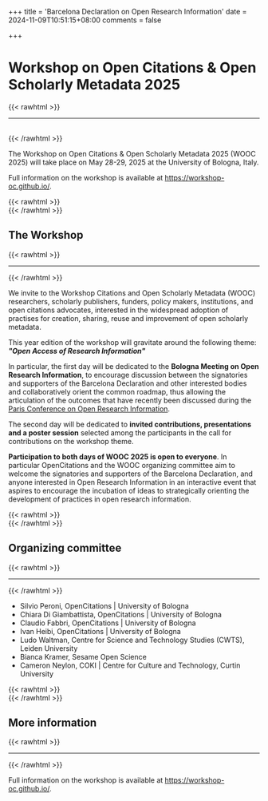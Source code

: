 +++
title = 'Barcelona Declaration on Open Research Information'
date = 2024-11-09T10:51:15+08:00
comments = false

+++

# Workshop on Open Citations & Open Scholarly Metadata 2025
{{< rawhtml >}}
<hr class="small">
</br>
{{< /rawhtml >}}

The Workshop on Open Citations & Open Scholarly Metadata 2025 (WOOC 2025) will take place on May 28-29, 2025 at the University of Bologna, Italy.

Full information on the workshop is available at https://workshop-oc.github.io/.


{{< rawhtml >}}
</br>
{{< /rawhtml >}}
## The Workshop
{{< rawhtml >}}
<hr class="small">
{{< /rawhtml >}}

We invite to the Workshop Citations and Open Scholarly Metadata (WOOC) researchers, scholarly publishers, funders, policy makers, institutions, and open citations advocates, interested in the widespread adoption of practises for creation, sharing, reuse and improvement of open scholarly metadata.

This year edition of the workshop will gravitate around the following theme:  
***"Open Access of Research Information"***

In particular, the first day will be dedicated to the **Bologna Meeting on Open Research Information**, to encourage discussion between the signatories and supporters of the Barcelona Declaration and other interested bodies and collaboratively orient the common roadmap, thus allowing the articulation of the outcomes that have recently been discussed during the [Paris Conference on Open Research Information](/conference_2024_paris).

The second day will be dedicated to **invited contributions, presentations and a poster session** selected among the participants in the call for contributions on the workshop theme.

**Participation to both days of WOOC 2025 is open to everyone**. In particular OpenCitations and the WOOC organizing committee aim to welcome the signatories and supporters of the Barcelona Declaration, and anyone interested in Open Research Information in an interactive event that aspires to encourage the incubation of ideas to strategically orienting the development of practices in open research information.


{{< rawhtml >}}
</br>
{{< /rawhtml >}}
## Organizing committee
{{< rawhtml >}}
<hr class="small">
{{< /rawhtml >}}

* Silvio Peroni, OpenCitations | University of Bologna
* Chiara Di Giambattista, OpenCitations | University of Bologna
* Claudio Fabbri, OpenCitations | University of Bologna
* Ivan Heibi, OpenCitations | University of Bologna
* Ludo Waltman, Centre for Science and Technology Studies (CWTS), Leiden University
* Bianca Kramer, Sesame Open Science
* Cameron Neylon, COKI | Centre for Culture and Technology, Curtin University

{{< rawhtml >}}
</br>
{{< /rawhtml >}}
## More information
{{< rawhtml >}}
<hr class="small">
{{< /rawhtml >}}

Full information on the workshop is available at https://workshop-oc.github.io/.